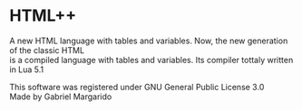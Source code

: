 # HTML++
A new HTML language with tables and variables. Now, the new generation of the classic HTML  
is a compiled language with tables and variables. Its compiler tottaly written in Lua 5.1  

This software was registered under GNU General Public License 3.0  
Made by Gabriel Margarido  
